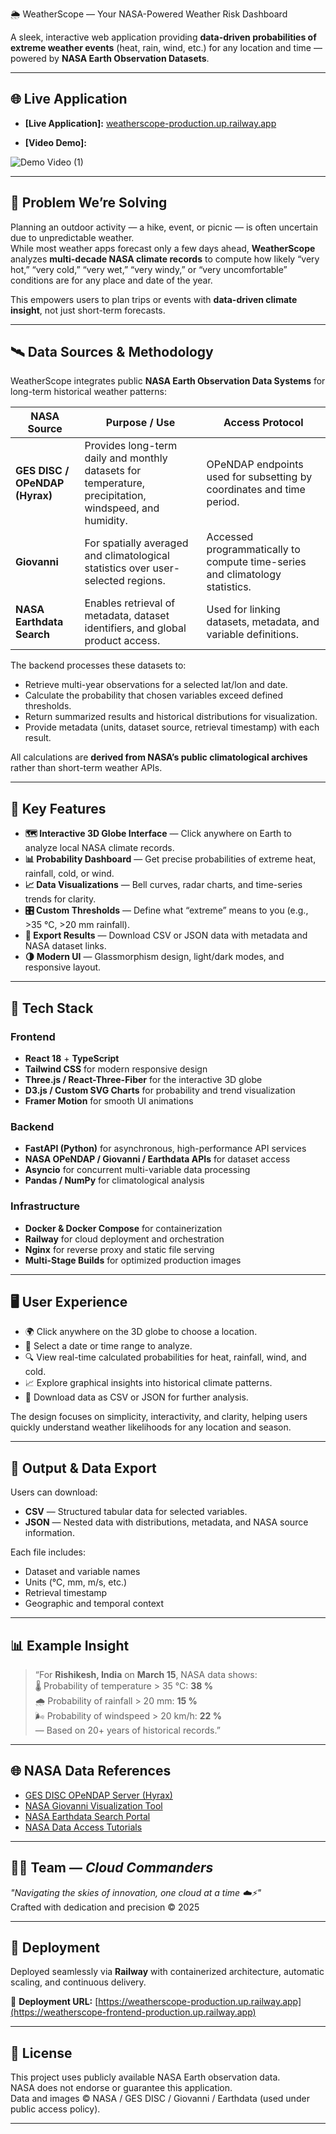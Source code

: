 🌦️ WeatherScope — Your NASA-Powered Weather Risk Dashboard

A sleek, interactive web application providing **data-driven probabilities of extreme weather events** (heat, rain, wind, etc.) for any location and time — powered by **NASA Earth Observation Datasets**.

---

## 🌐 Live Application

- **[Live Application]:** [weatherscope-production.up.railway.app](https://weatherscope-frontend-production.up.railway.app)  

- **[Video Demo]:** 

![Demo Video (1)](https://github.com/user-attachments/assets/5acb329a-eca5-4001-832c-c49bf61c98aa)

---

## 🎯 Problem We’re Solving

Planning an outdoor activity — a hike, event, or picnic — is often uncertain due to unpredictable weather.  
While most weather apps forecast only a few days ahead, **WeatherScope** analyzes **multi-decade NASA climate records** to compute how likely “very hot,” “very cold,” “very wet,” “very windy,” or “very uncomfortable” conditions are for any place and date of the year.

This empowers users to plan trips or events with **data-driven climate insight**, not just short-term forecasts.

---

## 🛰️ Data Sources & Methodology

WeatherScope integrates public **NASA Earth Observation Data Systems** for long-term historical weather patterns:

| NASA Source | Purpose / Use | Access Protocol |
|--------------|----------------|----------------|
| **GES DISC / OPeNDAP (Hyrax)** | Provides long-term daily and monthly datasets for temperature, precipitation, windspeed, and humidity. | OPeNDAP endpoints used for subsetting by coordinates and time period. |
| **Giovanni** | For spatially averaged and climatological statistics over user-selected regions. | Accessed programmatically to compute time-series and climatology statistics. |
| **NASA Earthdata Search** | Enables retrieval of metadata, dataset identifiers, and global product access. | Used for linking datasets, metadata, and variable definitions. |

The backend processes these datasets to:
- Retrieve multi-year observations for a selected lat/lon and date.
- Calculate the probability that chosen variables exceed defined thresholds.
- Return summarized results and historical distributions for visualization.
- Provide metadata (units, dataset source, retrieval timestamp) with each result.

All calculations are **derived from NASA’s public climatological archives** rather than short-term weather APIs.

---

## 🌟 Key Features

- **🗺️ Interactive 3D Globe Interface** — Click anywhere on Earth to analyze local NASA climate records.
- **📊 Probability Dashboard** — Get precise probabilities of extreme heat, rainfall, cold, or wind.
- **📈 Data Visualizations** — Bell curves, radar charts, and time-series trends for clarity.
- **🎛️ Custom Thresholds** — Define what “extreme” means to you (e.g., >35 °C, >20 mm rainfall).
- **💾 Export Results** — Download CSV or JSON data with metadata and NASA dataset links.
- **🌗 Modern UI** — Glassmorphism design, light/dark modes, and responsive layout.

---

## 🧠 Tech Stack

### Frontend
- **React 18** + **TypeScript**
- **Tailwind CSS** for modern responsive design
- **Three.js / React-Three-Fiber** for the interactive 3D globe
- **D3.js / Custom SVG Charts** for probability and trend visualization
- **Framer Motion** for smooth UI animations

### Backend
- **FastAPI (Python)** for asynchronous, high-performance API services
- **NASA OPeNDAP / Giovanni / Earthdata APIs** for dataset access
- **Asyncio** for concurrent multi-variable data processing
- **Pandas / NumPy** for climatological analysis

### Infrastructure
- **Docker & Docker Compose** for containerization  
- **Railway** for cloud deployment and orchestration  
- **Nginx** for reverse proxy and static file serving  
- **Multi-Stage Builds** for optimized production images

---

## 🖥️ User Experience

- 🌍 Click anywhere on the 3D globe to choose a location.  
- 📅 Select a date or time range to analyze.  
- 🔍 View real-time calculated probabilities for heat, rainfall, wind, and cold.  
- 📈 Explore graphical insights into historical climate patterns.  
- 💾 Download data as CSV or JSON for further analysis.  

The design focuses on simplicity, interactivity, and clarity, helping users quickly understand weather likelihoods for any location and season.

---

## 📂 Output & Data Export

Users can download:
- **CSV** — Structured tabular data for selected variables.
- **JSON** — Nested data with distributions, metadata, and NASA source information.

Each file includes:
- Dataset and variable names  
- Units (°C, mm, m/s, etc.)  
- Retrieval timestamp  
- Geographic and temporal context  

---

## 📊 Example Insight

> “For **Rishikesh, India** on **March 15**, NASA data shows:  
> 🌡️ Probability of temperature > 35 °C: **38 %**  
> 🌧️ Probability of rainfall > 20 mm: **15 %**  
> 🌬️ Probability of windspeed > 20 km/h: **22 %**  
> — Based on 20+ years of historical records.”

---

## 🌐 NASA Data References

- [GES DISC OPeNDAP Server (Hyrax)](https://disc.gsfc.nasa.gov/services/opendap/)  
- [NASA Giovanni Visualization Tool](https://giovanni.gsfc.nasa.gov/)  
- [NASA Earthdata Search Portal](https://search.earthdata.nasa.gov/)  
- [NASA Data Access Tutorials](https://disc.gsfc.nasa.gov/information/howto)

---

## 🧑‍💻 Team — *Cloud Commanders*

*"Navigating the skies of innovation, one cloud at a time ☁️⚡"*  
Crafted with dedication and precision © 2025  

---

## 🚀 Deployment

Deployed seamlessly via **Railway** with containerized architecture, automatic scaling, and continuous delivery.

🔗 **Deployment URL:** [https://weatherscope-production.up.railway.app](https://weatherscope-frontend-production.up.railway.app)  

---

## 📜 License

This project uses publicly available NASA Earth observation data.  
NASA does not endorse or guarantee this application.  
Data and images © NASA / GES DISC / Giovanni / Earthdata (used under public access policy).

---

